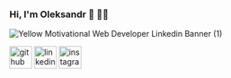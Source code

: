 ### Hi, I'm Oleksandr :wave: :man_technologist:	
![Yellow Motivational Web Developer Linkedin Banner (1)](https://user-images.githubusercontent.com/67265548/172699413-e7defe4c-49a0-40bc-af88-53ff4fe346b1.gif)






[<img src='https://cdn.jsdelivr.net/npm/simple-icons@3.0.1/icons/github.svg' alt='github' height='40'>](https://github.com/Joneroom)  [<img src='https://cdn.jsdelivr.net/npm/simple-icons@3.0.1/icons/linkedin.svg' alt='linkedin' height='40'>](https://www.linkedin.com/in/oleksandr-manuilenko/) [<img src='https://cdn.jsdelivr.net/npm/simple-icons@3.0.1/icons/instagram.svg' alt='instagram' height='40'>](https://www.instagram.com/joneroom/)  

